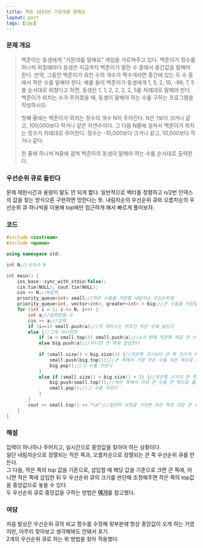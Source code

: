 ```yaml
---
title: 백준 1655번 가운데를 말해요
layout: post
tags: [cpp]
---
```

### 문제 개요
> 백준이는 동생에게 "가운데를 말해요" 게임을 가르쳐주고 있다. 백준이가 정수를 하나씩 외칠때마다 동생은 지금까지 백준이가 말한 수 중에서 중간값을 말해야 한다. 만약, 그동안 백준이가 외친 수의 개수가 짝수개라면 중간에 있는 두 수 중에서 작은 수를 말해야 한다.
> 예를 들어 백준이가 동생에게 1, 5, 2, 10, -99, 7, 5를 순서대로 외쳤다고 하면, 동생은 1, 1, 2, 2, 2, 2, 5를 차례대로 말해야 한다. 백준이가 외치는 수가 주어졌을 때, 동생이 말해야 하는 수를 구하는 프로그램을 작성하시오.
> 
> 첫째 줄에는 백준이가 외치는 정수의 개수 N이 주어진다. N은 1보다 크거나 같고, 100,000보다 작거나 같은 자연수이다. 그 다음 N줄에 걸쳐서 백준이가 외치는 정수가 차례대로 주어진다. 정수는 -10,000보다 크거나 같고, 10,000보다 작거나 같다.
> 
> 한 줄에 하나씩 N줄에 걸쳐 백준이의 동생이 말해야 하는 수를 순서대로 출력한다.

### 우선순위 큐로 돌린다
문제 제한시간과 용량이 말도 안 되게 짧다.
일반적으로 벡터를 정렬하고 n/2번 인덱스의 값을 찾는 방식으론 구현하면 망한다는 뜻.
내림차순의 우선순위 큐와 오름차순의 우선순위 큐 하나씩을 이용해 top에만 접근하게 해서 빠르게 풀어보자.
### 코드
```c++
#include <iostream>
#include <queue>

using namespace std;

int N;//숫자수 N

int main() {
    ios_base::sync_with_stdio(false);
    cin.tie(NULL); cout.tie(NULL);
    cin >> N;//N입력
    priority_queue<int> small;//작은 수들을 저장할 내림차순 우선순위큐
    priority_queue<int, vector<int>, greater<int> > big;//큰 수들을 저장할 오름차순의 우선순위큐
    for (int i = 1; i <= N; i++) {
        int a;//입력받을 수
        cin >> a;//입력
        if (i==1) small.push(a);//첫 케이스는 무조건 작은 수에 넣는다
        else {//그게 아니라면
            if (a < small.top()) small.push(a);//a가 현재 작은쪽 제일 큰 수(현재 중앙값)보다 작다면 작은 쪽에 삽입해주고
            else big.push(a);//아니면 큰 쪽에 삽입한다
            
            if (small.size() < big.size()) {//작은쪽 크기보다 큰 쪽 크기가 커지는 경우엔 이동이 필요하다.
                small.push(big.top());//큰 쪽에서 가장 작은 수를 작은 쪽으로 옮겨주고
                big.pop();//그 수를 지운다
            }
            else if (small.size() > big.size() + 1) {//작은쪽 크기가 큰 쪽보다 2 이상 커져도 이동이 필요하다.
                big.push(small.top());//작은 쪽에서 가장 큰 수를 큰 쪽으로 옮겨주고
                small.pop();//그 수를 지운다
            }
        }
        cout << small.top() << "\n";//일련의 과정을 거치면 작은 쪽의 가장 큰 수가 중앙값에 해당한다
    }
}
```
### 해설
입력이 하나하나 주어지고, 실시간으로 중앙값을 찾아야 하는 상황이다.  
일단 내림차순으로 정렬되는 작은 쪽과, 오름차순으로 정렬되는 큰 쪽 우선순위 큐를 만든다.  
그 다음, 작은 쪽의 top 값을 기준으로, 삽입할 때 해당 값을 기준으로 크면 큰 쪽에, 아니면 작은 쪽에 삽입한 뒤 두 우선순위 큐의 크기를 판단해 조정해주면 작은 쪽의 top값을 중앙값으로 놓을 수 있다.  
두 우선순위 큐로 중앙값을 구하는 방법은 [**여기**](https://o-tantk.github.io/posts/finding-median/)를 참고했다.
### 여담
처음 발상은 우선순위 큐의 비교 함수를 수정해 윗부분에 항상 중앙값이 오게 하는 거였지만, 아무리 찾아보고 생각해봐도 안돼서 포기.  
2개의 우선순위 큐로 하는 위 방법을 찾아 적용했다.
